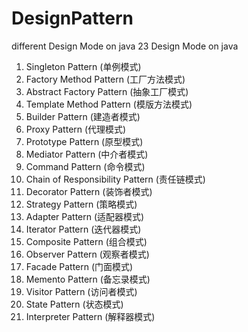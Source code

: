 # DesignPattern
different Design Mode on java
23 Design Mode on java 

1. Singleton Pattern  (单例模式)
2. Factory Method Pattern (工厂方法模式)
3. Abstract Factory Pattern (抽象工厂模式)
4. Template Method Pattern (模版方法模式)
5. Builder Pattern (建造者模式)
6. Proxy Pattern (代理模式)
7. Prototype Pattern (原型模式)
8. Mediator Pattern (中介者模式)
9. Command Pattern (命令模式)
10. Chain of Responsibility Pattern (责任链模式)
11. Decorator Pattern (装饰者模式)
12. Strategy Pattern (策略模式)
13. Adapter Pattern (适配器模式)
14. Iterator Pattern (迭代器模式)
15. Composite Pattern (组合模式)
16. Observer Pattern (观察者模式)
17. Facade Pattern (门面模式)
18. Memento Pattern (备忘录模式)
19. Visitor Pattern (访问者模式)
20. State Pattern (状态模式)
21. Interpreter Pattern (解释器模式)